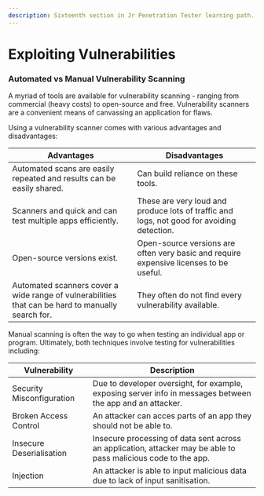 ```yaml
---
description: Sixteenth section in Jr Penetration Tester learning path.
---
```


# Exploiting Vulnerabilities

### Automated vs Manual Vulnerability Scanning

A myriad of tools are available for vulnerability scanning - ranging from commercial (heavy costs) to open-source and free. Vulnerability scanners are a convenient means of canvassing an application for flaws.

Using a vulnerability scanner comes with various advantages and disadvantages:

| Advantages                                                                                        | Disadvantages                                                                              |
| ------------------------------------------------------------------------------------------------- | ------------------------------------------------------------------------------------------ |
| Automated scans are easily repeated and results can be easily shared.                             | Can build reliance on these tools.                                                         |
| Scanners and quick and can test multiple apps efficiently.                                        | These are very loud and produce lots of traffic and logs, not good for avoiding detection. |
| Open-source versions exist.                                                                       | Open-source versions are often very basic and require expensive licenses to be useful.     |
| Automated scanners cover a wide range of vulnerabilities that can be hard to manually search for. | They often do not find every vulnerability available.                                      |

Manual scanning is often the way to go when testing an individual app or program. Ultimately, both techniques involve testing for vulnerabilities including:

| Vulnerability             | Description                                                                                                     |
| ------------------------- | --------------------------------------------------------------------------------------------------------------- |
| Security Misconfiguration | Due to developer oversight, for example, exposing server info in messages between the app and an attacker.      |
| Broken Access Control     | An attacker can acces parts of an app they should not be able to.                                               |
| Insecure Deserialisation  | Insecure processing of data sent across an application, attacker may be able to pass malicious code to the app. |
| Injection                 | An attacker is able to input malicious data due to lack of input sanitisation.                                  |
